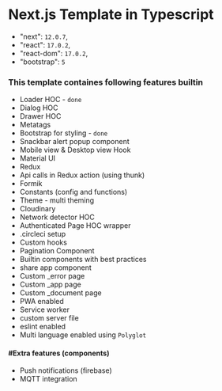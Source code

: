 # Next.js Template in Typescript
- "next": `12.0.7`,
- "react": `17.0.2`,
- "react-dom": `17.0.2`,
- "bootstrap": `5`
### This template containes following features builtin

- Loader HOC - `done`
- Dialog HOC
- Drawer HOC
- Metatags 
- Bootstrap for styling - `done`
- Snackbar alert popup component
- Mobile view & Desktop view Hook
- Material UI
- Redux 
- Api calls in Redux action (using thunk)
- Formik
- Constants (config and functions)
- Theme - multi theming
- Cloudinary 
- Network detector HOC
- Authenticated Page HOC wrapper
- .circleci setup
- Custom hooks
- Pagination Component
- Builtin components with best practices
- share app component
- Custom _error page 
- Custom _app page
- Custom _document page
- PWA enabled
- Service worker
- custom server file 
- eslint enabled
- Multi language enabled using `Polyglot`

#### #Extra features (components)
- Push notifications (firebase)
- MQTT integration